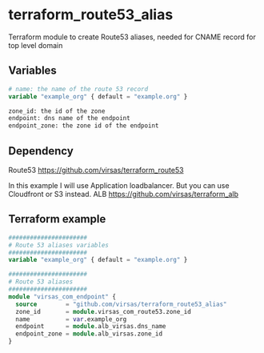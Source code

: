 # terraform_route53_alias

Terraform module to create Route53 aliases, needed for CNAME record for top level domain

## Variables

``` terraform
# name: the name of the route 53 record
variable "example_org" { default = "example.org" }

zone_id: the id of the zone
endpoint: dns name of the endpoint
endpoint_zone: the zone id of the endpoint
```

## Dependency

Route53 <https://github.com/virsas/terraform_route53>

In this example I will use Application loadbalancer. But you can use Cloudfront or S3 instead.
ALB <https://github.com/virsas/terraform_alb>

## Terraform example

``` terraform
######################
# Route 53 aliases variables
######################
variable "example_org" { default = "example.org" }

######################
# Route 53 aliases
######################
module "virsas_com_endpoint" {
  source        = "github.com/virsas/terraform_route53_alias"
  zone_id       = module.virsas_com_route53.zone_id
  name          = var.example_org
  endpoint      = module.alb_virsas.dns_name
  endpoint_zone = module.alb_virsas.zone_id
}
```
